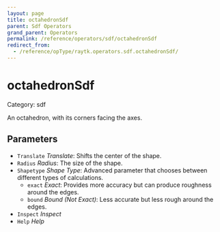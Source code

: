 ```yaml
---
layout: page
title: octahedronSdf
parent: Sdf Operators
grand_parent: Operators
permalink: /reference/operators/sdf/octahedronSdf
redirect_from:
  - /reference/opType/raytk.operators.sdf.octahedronSdf/
---
```


# octahedronSdf

Category: sdf



An octahedron, with its corners facing the axes.

## Parameters

* `Translate` *Translate*: Shifts the center of the shape.
* `Radius` *Radius*: The size of the shape.
* `Shapetype` *Shape Type*: Advanced parameter that chooses between different types of calculations.
  * `exact` *Exact*: Provides more accuracy but can produce roughness around the edges.
  * `bound` *Bound (Not Exact)*: Less accurate but less rough around the edges.
* `Inspect` *Inspect*
* `Help` *Help*